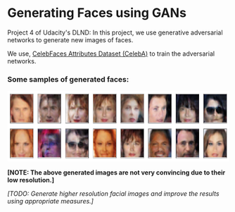 # Generating Faces using GANs

Project 4 of Udacity's DLND: In this project, we use generative adversarial networks to generate new images of faces.

We use, [CelebFaces Attributes Dataset (CelebA)](http://mmlab.ie.cuhk.edu.hk/projects/CelebA.html) to train the adversarial networks.

### Some samples of generated faces:

<img src="project-face-generation/assets/generated_faces.png" width=640 height=160> 

**[NOTE: The above generated images are not very convincing due to their low resolution.]**

_[TODO: Generate higher resolution facial images and improve the results using appropriate measures.]_
